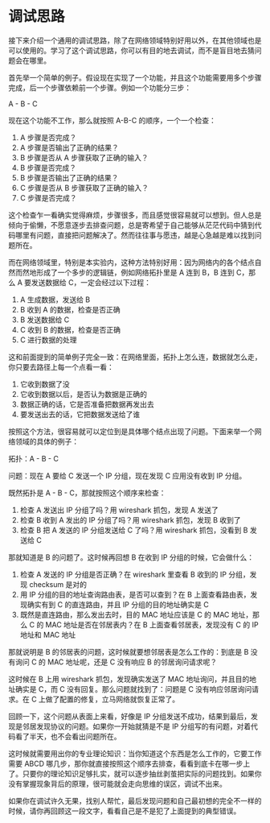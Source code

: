 # 调试思路

接下来介绍一个通用的调试思路，除了在网络领域特别好用以外，在其他领域也是可以使用的。学习了这个调试思路，你可以有目的地去调试，而不是盲目地去猜问题会在哪里。

首先举一个简单的例子。假设现在实现了一个功能，并且这个功能需要用多个步骤完成，后一个步骤依赖前一个步骤。例如一个功能分三步：

A - B - C

现在这个功能不工作，那么就按照 A-B-C 的顺序，一个一个检查：

1. A 步骤是否完成？
2. A 步骤是否输出了正确的结果？
3. B 步骤是否从 A 步骤获取了正确的输入？
4. B 步骤是否完成？
5. B 步骤是否输出了正确的结果？
6. C 步骤是否从 B 步骤获取了正确的输入？
7. C 步骤是否完成？

这个检查乍一看确实觉得麻烦，步骤很多，而且感觉很容易就可以想到。但人总是倾向于偷懒，不愿意逐步去排查问题，总是寄希望于自己能够从茫茫代码中猜到代码哪里有问题，直接把问题解决了。然而往往事与愿违，越是心急越是难以找到问题所在。

而在网络领域里，特别是本实验内，这种方法特别好用：因为网络内的各个结点自然而然地形成了一个多步的逻辑链，例如网络拓扑里是 A 连到 B，B 连到 C，那么 A 要发送数据给 C，一定会经过以下过程：

1. A 生成数据，发送给 B
2. B 收到 A 的数据，检查是否正确
3. B 发送数据给 C
4. C 收到 B 的数据，检查是否正确
5. C 进行数据的处理

这和前面提到的简单例子完全一致：在网络里面，拓扑上怎么连，数据就怎么走，你只要去路径上每一个点看一看：

1. 它收到数据了没
2. 它收到数据以后，是否认为数据是正确的
3. 数据正确的话，它是否准备把数据再发出去
4. 要发送出去的话，它把数据发送给了谁

按照这个方法，很容易就可以定位到是具体哪个结点出现了问题。下面来举一个网络领域的具体的例子：

拓扑：A - B - C

问题：现在 A 要给 C 发送一个 IP 分组，现在发现 C 应用没有收到 IP 分组。

既然拓扑是 A - B - C，那就按照这个顺序来检查：

1. 检查 A 发送出 IP 分组了吗？用 wireshark 抓包，发现 A 发送了
2. 检查 B 收到 A 发出的 IP 分组了吗？用 wireshark 抓包，发现 B 收到了
3. 检查 B 把 A 发送的 IP 分组发送给 C 了吗？用 wireshark 抓包，没看到 B 发送给 C

那就知道是 B 的问题了。这时候再回想 B 在收到 IP 分组的时候，它会做什么：

1. 检查 A 发送的 IP 分组是否正确？在 wireshark 里查看 B 收到的 IP 分组，发现 checksum 是对的
2. 用 IP 分组的目的地址查询路由表，是否可以查到？在 B 上面查看路由表，发现确实有到 C 的直连路由，并且 IP 分组的目的地址确实是 C
3. 既然是直连路由，那么发出去时，目的 MAC 地址应该是 C 的 MAC 地址，那么 C 的 MAC 地址是否在邻居表内？在 B 上面查看邻居表，发现没有 C 的 IP 地址和 MAC 地址

那就说明是 B 的邻居表的问题，这时候就要想邻居表是怎么工作的：到底是 B 没有询问 C 的 MAC 地址呢，还是 C 没有响应 B 的邻居询问请求呢？

这时候在 B 上用 wireshark 抓包，发现确实发送了 MAC 地址询问，并且目的地址确实是 C，而 C 没有回复。那么问题就找到了：问题是 C 没有响应邻居询问请求。在 C 上做了配置的修复，立马网络就恢复正常了。

回顾一下，这个问题从表面上来看，好像是 IP 分组发送不成功，结果到最后，发现是邻居发现协议的问题。如果你一开始就猜是不是 IP 分组写的有问题，对着代码看了半天，也不会看出问题所在。

这时候就需要用出你的专业理论知识：当你知道这个东西是怎么工作的，它要工作需要 ABCD 哪几步，那你就直接按照这个顺序去排查，看看到底卡在哪一步上了。只要你的理论知识足够扎实，就可以逐步抽丝剥茧把实际的问题找到。如果你没有掌握现象背后的原理，很可能就会走向思维的误区，调试不出来。

如果你在调试许久无果，找别人帮忙，最后发现问题和自己最初想的完全不一样的时候，请你再回顾这一段文字，看看自己是不是犯了上面提到的典型错误。
